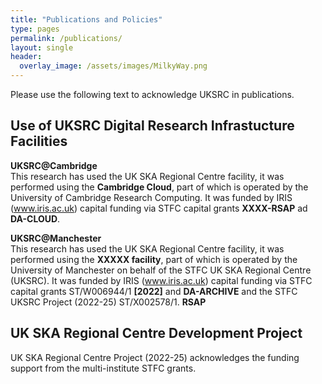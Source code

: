 ```yaml
---
title: "Publications and Policies"
type: pages
permalink: /publications/
layout: single
header:
  overlay_image: /assets/images/MilkyWay.png
--- 
```

Please use the following text to acknowledge UKSRC in publications. 

## Use of UKSRC Digital Research Infrastucture Facilities ##
**UKSRC@Cambridge**  
This research has used the UK SKA Regional Centre facility, it was performed using the **Cambridge Cloud**, part of which is operated by the University of Cambridge Research Computing. It was funded by IRIS (www.iris.ac.uk) capital funding via STFC capital grants **XXXX-RSAP** ad **DA-CLOUD**.  

**UKSRC@Manchester**  
This research has used the UK SKA Regional Centre facility, it was performed using the **XXXXX facility**, part of which is operated by the University of Manchester on behalf of the STFC UK SKA Regional Centre (UKSRC). It was funded by IRIS (www.iris.ac.uk) capital funding via STFC capital grants ST/W006944/1 **[2022]** and **DA-ARCHIVE** and the STFC UKSRC Project (2022-25) ST/X002578/1.  **RSAP**


## UK SKA Regional Centre Development Project ##
UK SKA Regional Centre Project (2022-25) acknowledges the funding support from the multi-institute STFC grants.
<!-- ST/X002578/1 (Manchester), ST/X00256X/1 (UCL), ST/X002543/1 (Herts), ST/X002586/1 (Durham), ST/X002527/1 (Ed), **RAL? Cambridge**  -->
